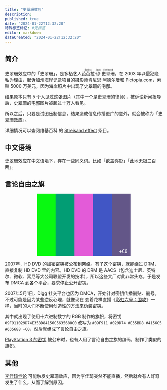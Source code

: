 ```yaml
---
title: "史翠珊效应"
description:
published: true
date: "2024-01-22T12:32:20"
特殊标签标记: #无标签
editor: markdown
dateCreated: "2024-01-22T12:32:20"
---
```


## 简介

史翠珊效应中的「史翠珊」，是多栖艺人<ruby>芭芭拉<rt>Barbra</rt></ruby>·<ruby>琼<rt>Joan</rt></ruby>·<ruby>史翠珊<rt>Streisand</rt></ruby>，在 2003 年以侵犯隐私为理由，起诉加州海岸记录项目的摄影师肯尼思·阿德尔曼和 Pictopia.com，索赔 5000 万美元，因为海岸照片中出现了史翠珊的宅邸。

结果原本只有 5 个人见过这张图片（其中一个是史翠珊的律师），被诉讼新闻报导后，史翠珊的宅邸图片被超过十万人看见。

所以之后，只要是试图压制信息，结果造成信息传播更广的意外，就会被称为「史翠珊效应」。

详细情况可以查阅维基百科 的 [Streisand effect][] 条目。

[Streisand effect]: https://en.wikipedia.org/wiki/Streisand_effect

## 中文语境

史翠珊效应在中文语境下，存在一些同义词。比如「欲盖弥彰」「此地无银三百两」。

## 言论自由之旗

<div id="flag-container" align=center>
    <div id="flag">
        <svg xmlns="http://www.w3.org/2000/svg" height="200px" width="300px" id="freeSpeechFlag">
            <rect x="0" width="60px" height="200" fill="#09F911"></rect><rect x="60" width="60px" height="200" fill="#029D74"></rect><rect x="120" width="60px" height="200" fill="#E35BD8"></rect><rect x="180" width="60px" height="200" fill="#4156C5"></rect><rect x="240" width="60px" height="200" fill="#635688"></rect>
            <text x="290px" y="190px" font-size="15px" font-family="monospace" text-anchor="end" alignment-baseline="bottom" fill="#FFFFFF">+C0</text>
        </svg>
    </div>
</div>

2007年，HD DVD 的加密密钥被公布到网络。有了这个密钥，就能绕过 DRM，直接复制 HD DVD 里的内容。HD DVD 的 DRM 是 AACS（包含迪士尼、英特尔、微软、索尼等大公司联盟开发的技术），所以这些大厂对此非常头疼，于是发布 DMCA 到各个平台，要求停止公开密钥。

2007年5月1日，Digg 社交平台也因为 DMCA，开始针对密钥传播删贴、删号。不过可能是因为某些逆反心理，就像现在 变着花样直播《[彩虹六号：围攻](/game/彩虹六号：围攻.md#直播方法)》一样，当时的人们不断使用创造性的方法来伪装密钥。

其中就出现了使用十六进制数字的 RGB 制作的旗帜，将密钥 `09F911029D74E35BD84156C5635688C0` 改写为 `#09F911 #029D74 #E35BD8 #4156C5 #635688 +C0`，然后就组成了言论自由之旗。

[PlayStation 3 的密钥](https://en.wikipedia.org/wiki/PlayStation_3_homebrew#Private_key_compromised) 被公布时，也有人用了言论自由之旗的编码，制作了类似的旗帜。

## 其他

[李佳琦悖论](/people/李佳琦.md#李佳琦悖论) 可能触发史翠珊效应，因为李佳琦突然不能直播，然后就会有人好奇发生了什么，从而了解到原因。
